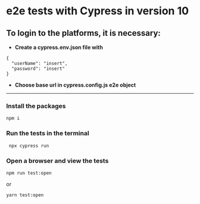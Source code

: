# e2e tests with Cypress in version 10

## To login to the platforms, it is necessary:

- **Create a cypress.env.json file with**
```
{
  "userName": "insert",
  "password": "insert"
} 
```

- **Choose base url in cypress.config.js e2e object**

<hr/>

### Install the packages 
```
npm i
```

### Run the tests in the terminal
```
 npx cypress run
```

### Open a browser and view the tests
```
npm run test:open
```
or
```
yarn test:open
```
